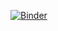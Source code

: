 [![Binder](https://mybinder.org/badge_logo.svg)](https://mybinder.org/v2/gh/bb06f5f4-47bb-4864-b451-8606b4925300/stocks-in-python/HEAD)
